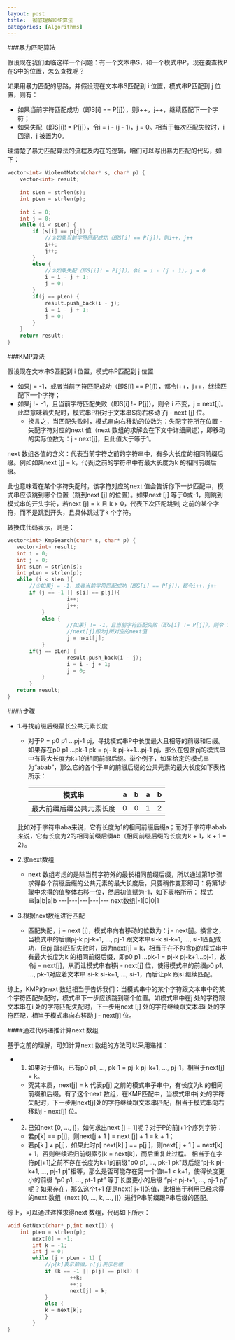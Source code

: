 ```yaml
---
layout: post
title:  彻底理解KMP算法
categories: [Algorithms]
---
```


###暴力匹配算法

假设现在我们面临这样一个问题：有一个文本串S，和一个模式串P，现在要查找P在S中的位置，怎么查找呢？

如果用暴力匹配的思路，并假设现在文本串S匹配到 i 位置，模式串P匹配到 j 位置，则有：

- 如果当前字符匹配成功（即S[i] == P[j]），则i++，j++，继续匹配下一个字符；
- 如果失配（即S[i]! = P[j]），令i = i - (j - 1)，j = 0。相当于每次匹配失败时，i 回溯，j 被置为0。

理清楚了暴力匹配算法的流程及内在的逻辑，咱们可以写出暴力匹配的代码，如下：

```cpp
vector<int> ViolentMatch(char* s, char* p) {  
    vector<int> result;
    
    int sLen = strlen(s);  
    int pLen = strlen(p);  
  
    int i = 0;  
    int j = 0;  
    while (i < sLen) {  
        if (s[i] == p[j]) {
            //①如果当前字符匹配成功（即S[i] == P[j]），则i++，j++      
            i++;  
            j++;  
        }  
        else {  
            //②如果失配（即S[i]! = P[j]），令i = i - (j - 1)，j = 0      
            i = i - j + 1;  
            j = 0;  
        }
        if(j == pLen) {
            result.push_back(i - j);
            i = i - j + 1;  
            j = 0;
        }
    }
	return result;
}
```

###KMP算法

假设现在文本串S匹配到 i 位置，模式串P匹配到 j 位置

-   如果j = -1，或者当前字符匹配成功（即S[i] == P[j]），都令i++，j++，继续匹配下一个字符；
-   如果j != -1，且当前字符匹配失败（即S[i] != P[j]），则令 i 不变，j = next[j]。此举意味着失配时，模式串P相对于文本串S向右移动了j - next [j] 位。
    -   换言之，当匹配失败时，模式串向右移动的位数为：失配字符所在位置 - 失配字符对应的next 值（next 数组的求解会在下文中详细阐述），即移动的实际位数为：j - next[j]，且此值大于等于1。

next 数组各值的含义：代表当前字符之前的字符串中，有多大长度的相同前缀后缀。例如如果next [j] = k，代表j之前的字符串中有最大长度为k 的相同前缀后缀。

此也意味着在某个字符失配时，该字符对应的next 值会告诉你下一步匹配中，模式串应该跳到哪个位置（跳到next [j] 的位置）。如果next [j] 等于0或-1，则跳到模式串的开头字符，若next [j] = k 且 k > 0，代表下次匹配跳到j 之前的某个字符，而不是跳到开头，且具体跳过了k 个字符。
 
 转换成代码表示，则是：
 
 ```cpp
 vector<int> KmpSearch(char* s, char* p) {
	vector<int> result;
	int i = 0;  
	int j = 0;  
	int sLen = strlen(s);  
	int pLen = strlen(p);  
	while (i < sLen ){  
		//①如果j = -1，或者当前字符匹配成功（即S[i] == P[j]），都令i++，j++      
		if (j == -1 || s[i] == p[j]){  
            		i++;  
            		j++;  
        	}  
        	else {  
            		//如果j != -1，且当前字符匹配失败（即S[i] != P[j]），则令 i 不变，j = next[j]      
            		//next[j]即为j所对应的next值        
            		j = next[j];  
        	}
		if(j == pLen) {
            		result.push_back(i - j);
            		i = i - j + 1;  
            		j = 0;
        	}
    	}  
	return result;
}
 ```
 
####步骤
 
-	1.寻找前缀后缀最长公共元素长度
	-	对于P = p0 p1 ...pj-1 pj，寻找模式串P中长度最大且相等的前缀和后缀。如果存在p0 p1 ...pk-1 pk = pj- k pj-k+1...pj-1 pj，那么在包含pj的模式串中有最大长度为k+1的相同前缀后缀。举个例子，如果给定的模式串为“abab”，那么它的各个子串的前缀后缀的公共元素的最大长度如下表格所示：

		模式串|a|b|a|b	
		---|---|---|---|---
		最大前缀后缀公共元素长度|0|0|1|2
	比如对于字符串aba来说，它有长度为1的相同前缀后缀a；而对于字符串abab来说，它有长度为2的相同前缀后缀ab（相同前缀后缀的长度为k + 1，k + 1 = 2）。
	
-	2.求next数组
	-	next 数组考虑的是除当前字符外的最长相同前缀后缀，所以通过第1步骤求得各个前缀后缀的公共元素的最大长度后，只要稍作变形即可：将第1步骤中求得的值整体右移一位，然后初值赋为-1，如下表格所示：
		模式串|a|b|a|b	
		---|---|---|---|---
		next数组|-1|0|0|1

-	3.根据next数组进行匹配
	-	匹配失配，j = next [j]，模式串向右移动的位数为：j - next[j]。换言之，当模式串的后缀pj-k pj-k+1, ..., pj-1 跟文本串si-k si-k+1, ..., si-1匹配成功，但pj 跟si匹配失败时，因为next[j] = k，相当于在不包含pj的模式串中有最大长度为k 的相同前缀后缀，即p0 p1 ...pk-1 = pj-k pj-k+1...pj-1，故令j = next[j]，从而让模式串右移j - next[j] 位，使得模式串的前缀p0 p1, ..., pk-1对应着文本串 si-k si-k+1, ..., si-1，而后让pk 跟si 继续匹配。

综上，KMP的next 数组相当于告诉我们：当模式串中的某个字符跟文本串中的某个字符匹配失配时，模式串下一步应该跳到哪个位置。如模式串中在j 处的字符跟文本串在i 处的字符匹配失配时，下一步用next [j] 处的字符继续跟文本串i 处的字符匹配，相当于模式串向右移动 j - next[j] 位。

####通过代码递推计算next 数组

基于之前的理解，可知计算next 数组的方法可以采用递推：

-	1. 如果对于值k，已有p0 p1, ..., pk-1 = pj-k pj-k+1, ..., pj-1，相当于next[j] = k。
	-	究其本质，next[j] = k 代表p[j] 之前的模式串子串中，有长度为k 的相同前缀和后缀。有了这个next 数组，在KMP匹配中，当模式串中j 处的字符失配时，下一步用next[j]处的字符继续跟文本串匹配，相当于模式串向右移动j - next[j] 位。

-	2. 已知next [0, ..., j]，如何求出next [j + 1]呢？对于P的前j+1个序列字符：
	-	若p[k] == p[j]，则next[j + 1 ] = next [j] + 1 = k + 1；
	-	若p[k ] ≠ p[j]，如果此时p[ next[k] ] == p[j ]，则next[ j + 1 ] =  next[k] + 1，否则继续递归前缀索引k = next[k]，而后重复此过程。 相当于在字符p[j+1]之前不存在长度为k+1的前缀"p0 p1, …, pk-1 pk"跟后缀“pj-k pj-k+1, …, pj-1 pj"相等，那么是否可能存在另一个值t+1 < k+1，使得长度更小的前缀 “p0 p1, …, pt-1 pt” 等于长度更小的后缀 “pj-t pj-t+1, …, pj-1 pj” 呢？如果存在，那么这个t+1 便是next[ j+1]的值，此相当于利用已经求得的next 数组（next [0, ..., k, ..., j]）进行P串前缀跟P串后缀的匹配。

综上，可以通过递推求得next 数组，代码如下所示：

```cpp
void GetNext(char* p,int next[]) {  
	int pLen = strlen(p);  
    	next[0] = -1;  
    	int k = -1;  
    	int j = 0;  
    	while (j < pLen - 1) {  
        	//p[k]表示前缀，p[j]表示后缀  
        	if (k == -1 || p[j] == p[k]) {  
            		++k;  
            		++j;  
            		next[j] = k;  
        	}  
        	else {  
			k = next[k];  
        	}  
    	}  
}  
```	


